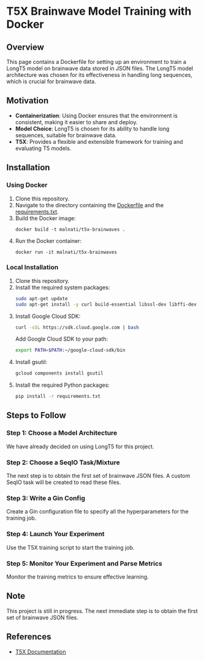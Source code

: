 # T5X Brainwave Model Training with Docker

## Overview

This page contains a Dockerfile for setting up an environment to train a LongT5 model on brainwave data stored in JSON files. The LongT5 model architecture was chosen for its effectiveness in handling long sequences, which is crucial for brainwave data.

## Motivation

- **Containerization**: Using Docker ensures that the environment is consistent, making it easier to share and deploy.
- **Model Choice**: LongT5 is chosen for its ability to handle long sequences, suitable for brainwave data.
- **T5X**: Provides a flexible and extensible framework for training and evaluating T5 models.

## Installation

### Using Docker

1. Clone this repository.
2. Navigate to the directory containing the [Dockerfile](Dockerfile) and the [requirements.txt](requirements.txt).
3. Build the Docker image:  
   ```
   docker build -t malnati/t5x-brainwaves .
   ```
4. Run the Docker container:  
   ```
   docker run -it malnati/t5x-brainwaves
   ```
   
### Local Installation

1. Clone this repository.
2. Install the required system packages:
   ```bash
   sudo apt-get update
   sudo apt-get install -y curl build-essential libssl-dev libffi-dev python3-dev
   ```
3. Install Google Cloud SDK:
   ```bash
   curl -sSL https://sdk.cloud.google.com | bash
   ```
   Add Google Cloud SDK to your path:
   ```bash
   export PATH=$PATH:~/google-cloud-sdk/bin
   ```
4. Install gsutil:
   ```bash
   gcloud components install gsutil
   ```
5. Install the required Python packages:  
   ```bash
   pip install -r requirements.txt
   ```


## Steps to Follow

### Step 1: Choose a Model Architecture

We have already decided on using LongT5 for this project.

### Step 2: Choose a SeqIO Task/Mixture

The next step is to obtain the first set of brainwave JSON files. A custom SeqIO task will be created to read these files.

### Step 3: Write a Gin Config

Create a Gin configuration file to specify all the hyperparameters for the training job.

### Step 4: Launch Your Experiment

Use the T5X training script to start the training job.

### Step 5: Monitor Your Experiment and Parse Metrics

Monitor the training metrics to ensure effective learning.

## Note

This project is still in progress. The next immediate step is to obtain the first set of brainwave JSON files.

## References

- [T5X Documentation](https://t5x.readthedocs.io/en/latest/usage/index.html)
